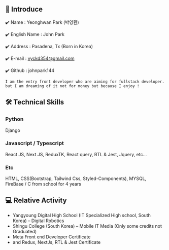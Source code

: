 ## 👋 Introduce 
✔️ Name : Yeonghwan Park (박영환)

✔️ English Name : John Park

✔️ Address : Pasadena, Tx (Born in Korea)

✔️ E-mail : vyckd354@gmail.com

✔️ Github : johnpark144

``` 
I am the entry front developer who are aiming for fullstack developer.
but I am dreaming of it not for money but because I enjoy !

```
## 🛠 Technical Skills
### Python
Django

### Javascript / Typescript
React JS, Next JS, ReduxTK, React query, RTL & Jest, Jquery, etc...

### Etc
HTML, CSS(Bootstrap, Tailwind Css, Styled-Components), MYSQL, FireBase
/ C from school for 4 years

## 💻 Relative Activity
* Yangyoung Digital High School  (IT Specialized High school, South Korea) – Digital Robotics
* Shingu College (South Korea) – Mobile IT Media (Only some credits not Graduated)
* Meta Front end Developer Certificate
* and Redux, NextJs, RTL & Jest Certificate
